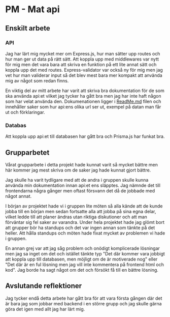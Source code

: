 # PM - Mat api

## Enskilt arbete

### API
Jag har lärt mig mycket mer om Express.js, hur man sätter upp routes och hur man ger ut data på rätt sätt. Att koppla upp med middlewares var nytt för mig men det vara bara att skriva en funktion på ett lite annat sätt och koppla upp det med routes. Express-validator var också ny för mig men jag vet hur man validerar input så det blev mest bara mer kompakt att använda mig av något som redan finns.

En viktig del av mitt arbete har varit att skriva bra dokumentation för de som ska använda api:et vilket jag tycker ha gått bra men jag har inte haft någon som har velat använda den. Dokumenationen ligger i [ReadMe.md](ReadMe.md) filen och innehåller saker som hur api:ens olika url ser ut, exempel på datan man får ut och förklaringar.

### Databas
Att koppla upp api:et till databasen har gått bra och Prisma.js har funkat bra. 

## Grupparbetet
Vårat grupparbete i detta projekt hade kunnat varit så mycket bättre men här kommer jag mest skriva om de saker jag hade kunnat gjort bättre. 

Jag skulle ha varit tydligare med att de andra i gruppen skulle kunna använda min dokumentation innan api:et ens släpptes. Jag nämnde det till frontendarna några gånger men oftast försvann det då de jobbade med något annat. 

I början av projektet hade vi i gruppen lite möten så alla kände att de kunde jobba till en början men sedan fortsatte alla att jobba på sina egna delar, vilket ledde till att planer ändras utan riktiga diskutioner och att man förväntar sig fel saker av varandra. Under hela projektet hade jag glömt bort att grupper bör ha standups och det var ingen annan som tänkte på det heller. Att hålla standups och möten hade fixat mycket av problemen vi hade i gruppen.
<!-- Ett exempel på det var att UX/Figma kom med iden (ganska sent i projektet) att jag skulle skapa veckoplanering i databasen men att veckoplaneringen alltid ska vara från idag till om 7 dagar, vilket skulle ställa till så mycket problem att jag sa nej till den iden direkt men den fanns typ kvar på sidan.  -->

En annan grej var att jag såg problem och onödigt komplicerade lösningar men jag sa inget om det och istället tänkte typ "Det där kommer vara jobbigt att koppla upp till databasen, men möjligt om de är motiverade nog" eller "Det där är en ful lösning men jag vill inte kommentera på frontend html och kod". Jag borde ha sagt något om det och försökt få till en bättre lösning.

<!-- Jag tyckte också att det var lite för mycket lathet och grupp-tiktok kollande på lektionerna hos frontendarna -->

## Avslutande reflektioner
Jag tycker endå detta arbete har gått bra för att vara första gången där det är bara jag som jobbar med backend i en större grupp och jag skulle gärna göra det igen med allt jag har lärt mig. 